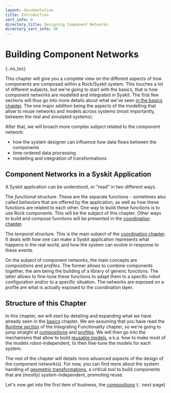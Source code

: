 ```yaml
---
layout: documentation
title: Introduction
sort_info: 0
directory_title: Designing Component Networks
directory_sort_info: 50
---
```


# Building Component Networks
{:.no_toc}

This chapter will give you a complete view on the different aspects of how
components are composed within a Rock/Syskit system. This touches a lot of
different subjects, but we're going to start with the basics, that is how
component networks are modelled and integrated in Syskit. The first few
sections will thus go into more details about what we've seen [in the basics
chapter](../basics/index.html). The one major addition being the aspects
of the modelling that allow to reuse networks and models across systems
(most importantly, between the real and simulated systems).

After that, we will broach more complex subject related to the component
network:
- how the system designer can influence how data flows between the components
- time-ordered data processing
- modelling and integration of transformations

## Component Networks in a Syskit Application

A Syskit application can be understood, or "read" in two different ways.

The _functional_ structure. These are the separate functions - sometimes also
called _behaviors_ that are offered by the application, as well as how these
functions are related to each other. One way to build these functions is to use
Rock components. This will be the subject of this chapter. Other ways to build
and compose functions will be presented in the [coordination
chapter](../coordination).

The _temporal_ structure. This is the main subject of the [coordination
chapter](../coordination). It deals with how one can make a Syskit application
represents what happens in the real world, and how the system can evolve in
response to these events.

On the subject of component networks, the main concepts are _compositions_ and
_profiles_. The former allows to combine components together, the aim being the
building of a library of generic functions. The latter allows to fine-tune
these functions to adapt them to a specific robot configuration and/or to a
specific situation. The networks are exposed on a profile are what is actually
exposed to the coordination layer.

## Structure of this Chapter

In this chapter, we will start by detailing and expanding what we have already
seen in the [basics](../basics) chapter. We are assuming that you have read the
[Runtime section](../components/runtime.html) of the
Integrating Functionality chapter, so we're going to jump straight at
[compositions](composition.html) and [profiles](profiles.html). We will then go
into the mechanisms that allow to build [reusable
models](reusable_networks.html), a.k.a.  how to make most of the models
robot-independent, to then fine-tune the models for each system.

The rest of the chapter will details more advanced aspects of the design of the
component network(s). For now, you can find more about the system handling of
[geometric transformations](./geometric_transformations.html), a critical
tool to build components that are (mostly) system-independent, promoting
reuse.

Let's now get into the first item of business, the [compositions](composition.html)
{: .next-page}

